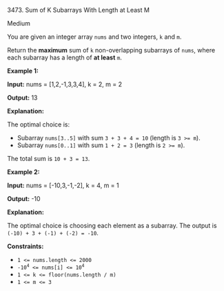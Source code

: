3473\. Sum of K Subarrays With Length at Least M

Medium

You are given an integer array `nums` and two integers, `k` and `m`.

Return the **maximum** sum of `k` non-overlapping subarrays of `nums`, where each subarray has a length of **at least** `m`.

**Example 1:**

**Input:** nums = [1,2,-1,3,3,4], k = 2, m = 2

**Output:** 13

**Explanation:**

The optimal choice is:

*   Subarray `nums[3..5]` with sum `3 + 3 + 4 = 10` (length is `3 >= m`).
*   Subarray `nums[0..1]` with sum `1 + 2 = 3` (length is `2 >= m`).

The total sum is `10 + 3 = 13`.

**Example 2:**

**Input:** nums = [-10,3,-1,-2], k = 4, m = 1

**Output:** \-10

**Explanation:**

The optimal choice is choosing each element as a subarray. The output is `(-10) + 3 + (-1) + (-2) = -10`.

**Constraints:**

*   `1 <= nums.length <= 2000`
*   <code>-10<sup>4</sup> <= nums[i] <= 10<sup>4</sup></code>
*   `1 <= k <= floor(nums.length / m)`
*   `1 <= m <= 3`
